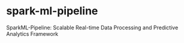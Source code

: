 # spark-ml-pipeline
SparkML-Pipeline: Scalable Real-time Data Processing and Predictive Analytics Framework
